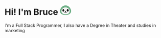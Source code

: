 

<h1> 
        Hi!
        I'm Bruce
        <picture>
                <source media="(prefers-color-scheme: light)" srcset="github1.png" style="display:inline">
                <source media="(prefers-color-scheme: dark)" srcset="github2.png" style="display:inline">
                <img src="github2.png" alt="Original" style="display:inline">
        </picture>
</h1>

<p>I'm a Full Stack Programmer, I also have a Degree in Theater and studies in marketing</p>

